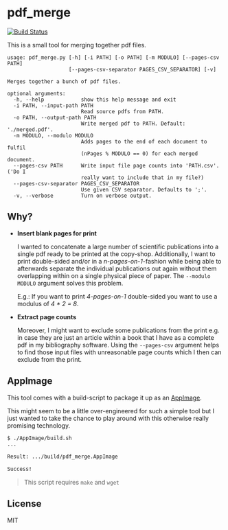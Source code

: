 # pdf_merge

[![Build Status](https://travis-ci.org/arnegroskurth/pdf_merge.svg?branch=master)](https://travis-ci.org/arnegroskurth/pdf_merge)

This is a small tool for merging together pdf files.

```
usage: pdf_merge.py [-h] [-i PATH] [-o PATH] [-m MODULO] [--pages-csv PATH]
                    [--pages-csv-separator PAGES_CSV_SEPARATOR] [-v]

Merges together a bunch of pdf files.

optional arguments:
  -h, --help            show this help message and exit
  -i PATH, --input-path PATH
                        Read source pdfs from PATH.
  -o PATH, --output-path PATH
                        Write merged pdf to PATH. Default: './merged.pdf'.
  -m MODULO, --modulo MODULO
                        Adds pages to the end of each document to fulfil
                        (nPages % MODULO == 0) for each merged document.
  --pages-csv PATH      Write input file page counts into 'PATH.csv'. ('Do I
                        really want to include that in my file?)
  --pages-csv-separator PAGES_CSV_SEPARATOR
                        Use given CSV separator. Defaults to ';'.
  -v, --verbose         Turn on verbose output.

```

## Why?

- __Insert blank pages for print__

  I wanted to concatenate a large number of scientific publications into a single pdf ready to be printed at the copy-shop. Additionally, I want to print double-sided and/or in a _n-pages-on-1_-fashion while being able to afterwards separate the individual publications out again without them overlapping within on a single physical piece of paper. The `--modulo MODULO` argument solves this problem.

  E.g.: If you want to print _4-pages-on-1_ double-sided you want to use a modulus of _4 * 2 = 8_.

- __Extract page counts__

  Moreover, I might want to exclude some publications from the print e.g. in case they are just an article within a book that I have as a complete pdf in my bibliography software. Using the `--pages-csv` argument helps to find those input files with unreasonable page counts which I then can exclude from the print.

## AppImage

This tool comes with a build-script to package it up as an [AppImage](https://appimage.org/).

This might seem to be a little over-engineered for such a simple tool but I just wanted to take the chance to play around with this otherwise really promising technology.

```bash
$ ./AppImage/build.sh
...

Result: .../build/pdf_merge.AppImage

Success!
```

> This script requires `make` and `wget`

## License

MIT